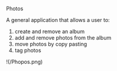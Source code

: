 Photos

A general application that allows a user to:
1. create and remove an album
2. add and remove photos from the album
3. move photos by copy pasting
4. tag photos

!(/Phopos.png)

